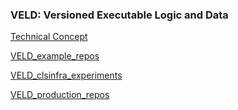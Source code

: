 ### VELD: Versioned Executable Logic and Data

[Technical Concept](https://docs.google.com/document/d/1KbHJpWErnhfYhVzBtoimg5R7a_j9T-4RqQynm9To1T4/)

[VELD_example_repos](https://github.com/steffres/VELD_example_repos)

[VELD_clsinfra_experiments](https://github.com/acdh-oeaw/VELD_clsinfra_experiments)

[VELD_production_repos](https://github.com/steffres/VELD_production_repos)
